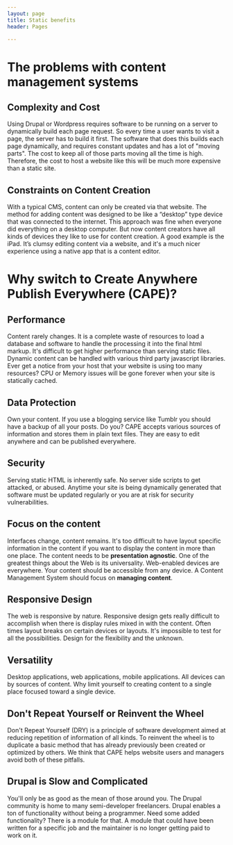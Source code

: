 ```yaml
---
layout: page
title: Static benefits
header: Pages

---
```


# The problems with content management systems 

## Complexity and Cost

Using Drupal or Wordpress requires software to be running on a server to dynamically build each page request. So every time a user wants to visit a page, the server has to build it first. The software that does this builds each page dynamically, and requires constant updates and has a lot of "moving parts". The cost to keep all of those parts moving all the time is high. Therefore, the cost to host a website like this will be much more expensive than a static site.

## Constraints on Content Creation

With a typical CMS, content can only be created via that website. The method for adding content was designed to be like a “desktop” type device that was connected to the internet. This approach was fine when everyone did everything on a desktop computer. But now content creators have all kinds of devices they like to use for content creation. A good example is the iPad. It’s clumsy editing content via a website, and it's a much nicer experience using a native app that is a content editor.

# Why switch to Create Anywhere Publish Everywhere (CAPE)?

## Performance

Content rarely changes. It is a complete waste of resources to load a database and software to handle the processing it into the final html markup. It's difficult to get higher performance than serving static files. Dynamic content can be handled with various third party javascript libraries. Ever get a notice from your host that your website is using too many resources? CPU or Memory issues will be gone forever when your site is statically cached.

## Data Protection

Own your content. If you use a blogging service like Tumblr you should have a backup of all your posts. Do you? CAPE accepts various sources of information and stores them in plain text files. They are easy to edit anywhere and can be published everywhere.

## Security

Serving static HTML is inherently safe. No server side scripts to get attacked, or abused. Anytime your site is being dynamically generated that software must be updated regularly or you are at risk for security vulnerabilities.

## Focus on the content

Interfaces change, content remains. It's too difficult to have layout specific information in the content if you want to display the content in more than one place. The content needs to be **presentation agnostic**. One of the greatest things about the Web is its universality. Web-enabled devices are everywhere. Your content should be accessible from any device. A Content Management System should focus on **managing content**. 

## Responsive Design

The web is responsive by nature. Responsive design gets really difficult to accomplish when there is display rules mixed in with the content. Often times layout breaks on certain devices or layouts. It's impossible to test for all the possibilities. Design for the flexibility and the unknown.

## Versatility

Desktop applications, web applications, mobile applications. All devices can by sources of content. Why limit yourself to creating content to a single place focused toward a single device.

## Don't Repeat Yourself or Reinvent the Wheel

Don't Repeat Yourself (DRY) is a principle of software development aimed at reducing repetition of information of all kinds. To reinvent the wheel is to duplicate a basic method that has already previously been created or optimized by others. We think that CAPE helps website users and managers avoid both of these pitfalls.

## Drupal is Slow and Complicated

You'll only be as good as the mean of those around you. The Drupal community is home to many semi-developer freelancers. Drupal enables a ton of functionality without being a programmer. Need some added functionality? There is a module for that. A module that could have been written for a specific job and the maintainer is no longer getting paid to work on it.
